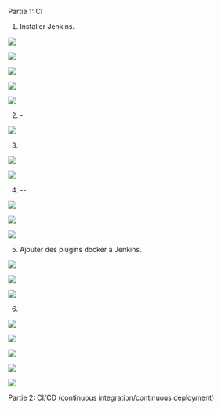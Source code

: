 Partie 1: CI


1)  Installer Jenkins.

<img src="ReadmeFile/media/image1.png"></img>


<img src="ReadmeFile/media/image2.png"></img>

<img src="ReadmeFile/media/image3.png"></img>

![](ReadmeFile/media/image4.png)

![](ReadmeFile/media/image5.png)

2)  \-

![](ReadmeFile/media/image6.png)

3)  

![](ReadmeFile/media/image7.png)

![](ReadmeFile/media/image8.png)

4)  --

![](ReadmeFile/media/image9.png)

![](ReadmeFile/media/image10.png)

![](ReadmeFile/media/image11.png)

5)  Ajouter des plugins docker à Jenkins.

![](ReadmeFile/media/image12.png)

![](ReadmeFile/media/image13.png)

![](ReadmeFile/media/image14.png)

6)  

![](ReadmeFile/media/image15.png)

![](ReadmeFile/media/image16.png)

![](ReadmeFile/media/image17.png)

![](ReadmeFile/media/image18.png)

![](ReadmeFile/media/image19.png)

Partie 2: CI/CD (continuous integration/continuous deployment)

